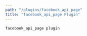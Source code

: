 ```yaml
---
path: "/plugins/facebook_api_page"
title: "facebook_api_page Plugin"
---
```

`facebook_api_page plugin`
